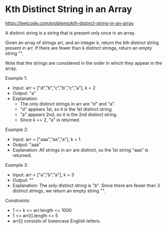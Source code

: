 # Kth Distinct String in an Array
https://leetcode.com/problems/kth-distinct-string-in-an-array

A distinct string is a string that is present only once in an array.

Given an array of strings arr, and an integer k, return the kth distinct string present in arr. If there are fewer than k distinct strings, return an empty string "".

Note that the strings are considered in the order in which they appear in the array. 

Example 1:

* Input: arr = ["d","b","c","b","c","a"], k = 2
* Output: "a"
* Explanation:
    * The only distinct strings in arr are "d" and "a".
    * "d" appears 1st, so it is the 1st distinct string.
    * "a" appears 2nd, so it is the 2nd distinct string.
    * Since k == 2, "a" is returned. 


Example 2:
* Input: arr = ["aaa","aa","a"], k = 1
* Output: "aaa"
* Explanation: All strings in arr are distinct, so the 1st string "aaa" is returned.


Example 3:
* Input: arr = ["a","b","a"], k = 3
* Output: ""
* Explanation: The only distinct string is "b". Since there are fewer than 3 distinct strings, we return an empty string "".
 

Constraints:
* 1 <= k <= arr.length <= 1000
* 1 <= arr[i].length <= 5
* arr[i] consists of lowercase English letters.
